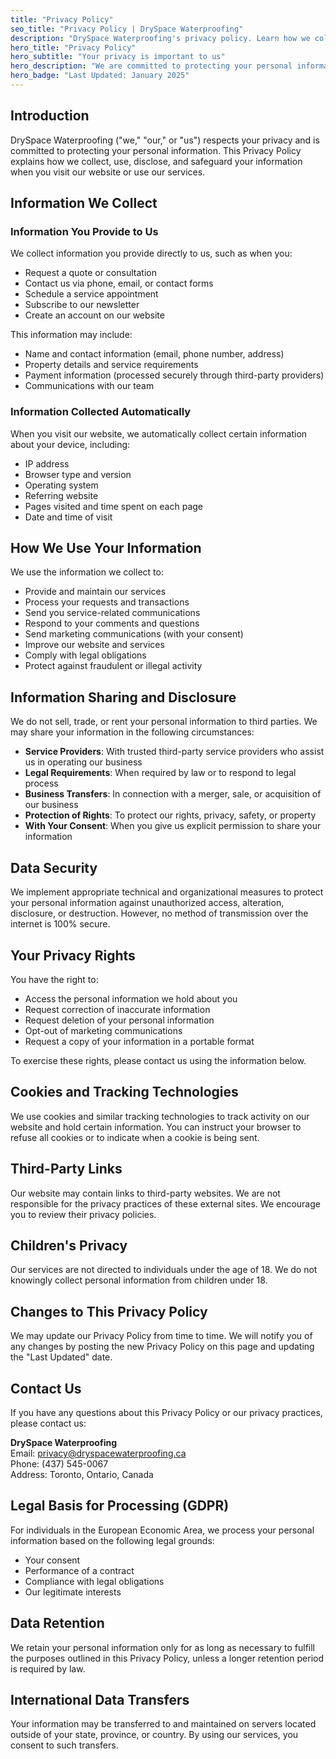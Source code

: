 ```yaml
---
title: "Privacy Policy"
seo_title: "Privacy Policy | DrySpace Waterproofing"
description: "DrySpace Waterproofing's privacy policy. Learn how we collect, use, and protect your personal information."
hero_title: "Privacy Policy"
hero_subtitle: "Your privacy is important to us"
hero_description: "We are committed to protecting your personal information and being transparent about how we use it"
hero_badge: "Last Updated: January 2025"
---
```


## Introduction

DrySpace Waterproofing ("we," "our," or "us") respects your privacy and is committed to protecting your personal information. This Privacy Policy explains how we collect, use, disclose, and safeguard your information when you visit our website or use our services.

## Information We Collect

### Information You Provide to Us

We collect information you provide directly to us, such as when you:
- Request a quote or consultation
- Contact us via phone, email, or contact forms
- Schedule a service appointment
- Subscribe to our newsletter
- Create an account on our website

This information may include:
- Name and contact information (email, phone number, address)
- Property details and service requirements
- Payment information (processed securely through third-party providers)
- Communications with our team

### Information Collected Automatically

When you visit our website, we automatically collect certain information about your device, including:
- IP address
- Browser type and version
- Operating system
- Referring website
- Pages visited and time spent on each page
- Date and time of visit

## How We Use Your Information

We use the information we collect to:
- Provide and maintain our services
- Process your requests and transactions
- Send you service-related communications
- Respond to your comments and questions
- Send marketing communications (with your consent)
- Improve our website and services
- Comply with legal obligations
- Protect against fraudulent or illegal activity

## Information Sharing and Disclosure

We do not sell, trade, or rent your personal information to third parties. We may share your information in the following circumstances:

- **Service Providers**: With trusted third-party service providers who assist us in operating our business
- **Legal Requirements**: When required by law or to respond to legal process
- **Business Transfers**: In connection with a merger, sale, or acquisition of our business
- **Protection of Rights**: To protect our rights, privacy, safety, or property
- **With Your Consent**: When you give us explicit permission to share your information

## Data Security

We implement appropriate technical and organizational measures to protect your personal information against unauthorized access, alteration, disclosure, or destruction. However, no method of transmission over the internet is 100% secure.

## Your Privacy Rights

You have the right to:
- Access the personal information we hold about you
- Request correction of inaccurate information
- Request deletion of your personal information
- Opt-out of marketing communications
- Request a copy of your information in a portable format

To exercise these rights, please contact us using the information below.

## Cookies and Tracking Technologies

We use cookies and similar tracking technologies to track activity on our website and hold certain information. You can instruct your browser to refuse all cookies or to indicate when a cookie is being sent.

## Third-Party Links

Our website may contain links to third-party websites. We are not responsible for the privacy practices of these external sites. We encourage you to review their privacy policies.

## Children's Privacy

Our services are not directed to individuals under the age of 18. We do not knowingly collect personal information from children under 18.

## Changes to This Privacy Policy

We may update our Privacy Policy from time to time. We will notify you of any changes by posting the new Privacy Policy on this page and updating the "Last Updated" date.

## Contact Us

If you have any questions about this Privacy Policy or our privacy practices, please contact us:

**DrySpace Waterproofing**  
Email: privacy@dryspacewaterproofing.ca  
Phone: (437) 545-0067  
Address: Toronto, Ontario, Canada

## Legal Basis for Processing (GDPR)

For individuals in the European Economic Area, we process your personal information based on the following legal grounds:
- Your consent
- Performance of a contract
- Compliance with legal obligations
- Our legitimate interests

## Data Retention

We retain your personal information only for as long as necessary to fulfill the purposes outlined in this Privacy Policy, unless a longer retention period is required by law.

## International Data Transfers

Your information may be transferred to and maintained on servers located outside of your state, province, or country. By using our services, you consent to such transfers.